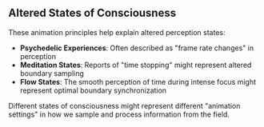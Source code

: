 ## Altered States of Consciousness

These animation principles help explain altered perception states:

- **Psychedelic Experiences**: Often described as "frame rate changes" in perception
- **Meditation States**: Reports of "time stopping" might represent altered boundary sampling
- **Flow States**: The smooth perception of time during intense focus might represent optimal boundary synchronization

Different states of consciousness might represent different "animation settings" in how we sample and process information from the field.